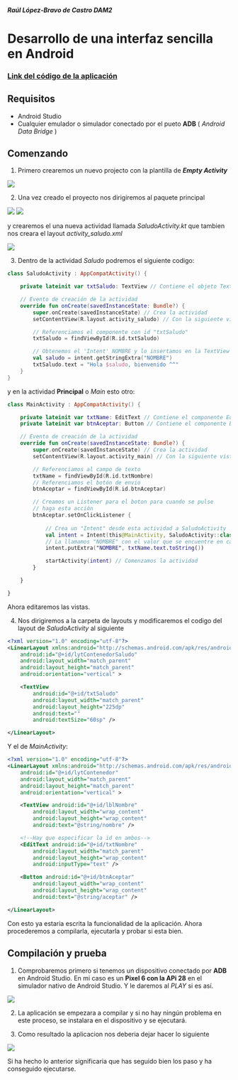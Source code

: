 ##### Raúl López-Bravo de Castro        DAM2

# Desarrollo de una interfaz sencilla en Android

### [Link del código de la aplicación](https://github.com/raulop194/App-Sencilla-Task4)

## Requisitos
 - Android Studio
 - Cualquier emulador o simulador conectado por el pueto **ADB** ( _Android Data Bridge_ )

## Comenzando
1. Primero crearemos un nuevo projecto con la plantilla de **_Empty Activity_**

![](./resources/plantilla.png)

2. Una vez creado el proyecto nos dirigiremos al paquete principal 

![](./resources/paquete.gif)  ![](./resources/layout.gif)

y crearemos el una nueva actividad llamada _SaludoActivity.kt_ que tambien nos creara el layout _activity_saludo.xml_

![](./resources/new.png)

3. Dentro de la actividad _Saludo_ podremos el siguiente codigo:
```kotlin
class SaludoActivity : AppCompatActivity() {

    private lateinit var txtSaludo: TextView // Contiene el objeto TextView

    // Evento de creación de la actividad
    override fun onCreate(savedInstanceState: Bundle?) {
        super.onCreate(savedInstanceState) // Crea la actividad
        setContentView(R.layout.activity_saludo) // Con la siguiente vista

        // Referenciamos el componente con id "txtSaludo"
        txtSaludo = findViewById(R.id.txtSaludo) 

        // Obtenemos el 'Intent' NOMBRE y lo insertamos en la TextView
        val saludo = intent.getStringExtra("NOMBRE")
        txtSaludo.text = "Hola $saludo, bienvenido ^^"
    }
}
```
y en la actividad **Principal** o _Main_ esto otro:
```kotlin
class MainActivity : AppCompatActivity() {

    private lateinit var txtName: EditText // Contiene el componente EditText
    private lateinit var btnAceptar: Button // Contiene el componente Button

    // Evento de creación de la actividad
    override fun onCreate(savedInstanceState: Bundle?) {
        super.onCreate(savedInstanceState) // Crea la actividad
        setContentView(R.layout.activity_main) // Con la siguiente vista

        // Referenciamos al campo de texto
        txtName = findViewById(R.id.txtNombre) 
        // Referenciamos el botón de envio
        btnAceptar = findViewById(R.id.btnAceptar)

        // Creamos un Listener para el boton para cuando se pulse 
        // haga esta acción
        btnAceptar.setOnClickListener {
            
            // Crea un "Intent" desde esta actividad a SaludoActivity
            val intent = Intent(this@MainActivity, SaludoActivity::class.java)
            // La llamamos "NOMBRE" con el valor que se encuentre en campo
            intent.putExtra("NOMBRE", txtName.text.toString())

            startActivity(intent) // Comenzamos la actividad
        }

    }

}
```
Ahora editaremos las vistas.

4. Nos dirigiremos a la carpeta de layouts y modificaremos el codigo del layout de _SaludoActivity_ al siguiente

```XML
<?xml version="1.0" encoding="utf-8"?>
<LinearLayout xmlns:android="http://schemas.android.com/apk/res/android"
    android:id="@+id/lytContenedorSaludo"
    android:layout_width="match_parent"
    android:layout_height="match_parent"
    android:orientation="vertical" >

    <TextView
        android:id="@+id/txtSaludo"
        android:layout_width="match_parent"
        android:layout_height="225dp"
        android:text=""
        android:textSize="60sp" />

</LinearLayout>
```

Y el de _MainActivity_:

```XML
<?xml version="1.0" encoding="utf-8"?>
<LinearLayout xmlns:android="http://schemas.android.com/apk/res/android"
    android:id="@+id/lytContenedor"
    android:layout_width="match_parent"
    android:layout_height="match_parent"
    android:orientation="vertical" >

    <TextView android:id="@+id/lblNombre"
        android:layout_width="wrap_content"
        android:layout_height="wrap_content"
        android:text="@string/nombre" />

    <!--Hay que especificar la id en ambos-->
    <EditText android:id="@+id/txtNombre" 
        android:layout_width="match_parent"
        android:layout_height="wrap_content"
        android:inputType="text" />

    <Button android:id="@+id/btnAceptar"
        android:layout_width="wrap_content"
        android:layout_height="wrap_content"
        android:text="@string/aceptar" />

</LinearLayout>
```

Con esto ya estaria escrita la funcionalidad de la aplicación. Ahora procederemos a compilarla, ejecutarla y probar si esta bien.

## Compilación y prueba
1. Comprobaremos primero si tenemos un dispositivo conectado por **ADB** en Android Studio. En mi caso es un **Pixel 6 con la APi 28** en el simulador nativo de Android Studio. Y le daremos al _PLAY_ si es así. 

![](./resources/exec.png)

2. La aplicación se empezara a compilar y si no hay ningún problema en este proceso, se instalara en el dispositivo y se ejecutará.

3. Como resultado la aplicacion nos deberia dejar hacer lo siguiente

![](./resources/resultado.gif)

Si ha hecho lo anterior significaria que has seguido bien los paso y ha conseguido ejecutarse.


